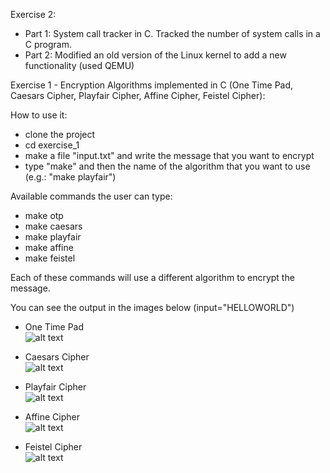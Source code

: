 Exercise 2:  
- Part 1: System call tracker in C. Tracked the number of system calls in a C program.
- Part 2: Modified an old version of the Linux kernel to add a new functionality (used QEMU)    


Exercise 1 - Encryption Algorithms implemented in C (One Time Pad, Caesars Cipher, Playfair Cipher, Affine Cipher, Feistel Cipher):

How to use it:
- clone the project
- cd exercise_1
- make a file "input.txt" and write the message that you want to encrypt
- type "make" and then the name of the algorithm that you want to use  (e.g.: "make playfair")

Available commands the user can type:
- make otp
- make caesars
- make playfair
- make affine
- make feistel

Each of these commands will use a different algorithm to encrypt the message.

You can see the output in the images below (input="HELLOWORLD")

- One Time Pad  
![alt text](https://github.com/georgeleve/CS457-Introduction-to-Security-Systems/blob/main/images/otp.jpg)  

- Caesars Cipher  
![alt text](https://github.com/georgeleve/CS457-Introduction-to-Security-Systems/blob/main/images/caesars.jpg)  

- Playfair Cipher  
![alt text](https://github.com/georgeleve/CS457-Introduction-to-Security-Systems/blob/main/images/playfair.jpg)  

- Affine Cipher  
![alt text](https://github.com/georgeleve/CS457-Introduction-to-Security-Systems/blob/main/images/affine.jpg)  

- Feistel Cipher  
![alt text](https://github.com/georgeleve/CS457-Introduction-to-Security-Systems/blob/main/images/feistel.jpg)  
